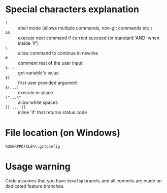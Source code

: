 # Special characters explanation

<dl>
  <dt><code>!</code></dt>
  <dd>shell mode (allows multiple commands, non-git commands etc.)</dd>

  <dt><code>&&</code></dt>
  <dd>execute next command if current succeed (or standard 'AND' when inside 'if')</dd>

  <dt><code>\</code></dt>
  <dd>allow command to continue in newline</dd>

  <dt><code>#</code></dt>
  <dd>comment rest of the user input</dd>

  <dt><code>$...</code></dt>
  <dd>get variable's value</dd>

  <dt><code>$1</code></dt>
  <dd>first user provided argument</dd>

  <dt><code>$(...)</code></dt>
  <dd>execute in-place</dd>

  <dt><code>\"...\"</code></dt>
  <dd>allow white spaces</dd>

  <dt><code>[[ ... ]]</code></dt>
  <dd>inline 'if' that returns status code</dd>
</dl>

# File location (on Windows)

`%USERPROFILE%\.gitconfig`

# Usage warning

Code assumes that you have `develop` branch, and all commits are made on dedicated feature branches.
